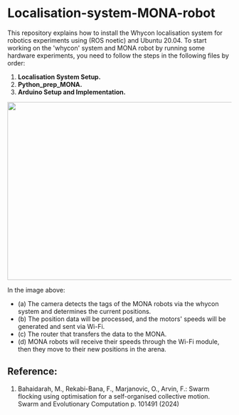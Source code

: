 # Localisation-system-MONA-robot
This repository explains how to install the Whycon localisation system for robotics experiments using (ROS noetic) and Ubuntu 20.04.
To start working on the 'whycon' system and MONA robot by running some hardware experiments, you need to follow the steps in the following files by order:
1. **Localisation System Setup.**
2. **Python_prep_MONA.**
3. **Arduino Setup and Implementation.**

<img src="https://github.com/user-attachments/assets/da198a80-69ef-4193-a7b3-07fc21da8bb9" width="600" height="400">

In the image above:
- (a) The camera detects the tags of the MONA robots via the whycon system and determines the current positions.
- (b) The position data will be processed, and the motors' speeds will be generated and sent via Wi-Fi.
- (c) The router that transfers the data to the MONA.
- (d) MONA robots will receive their speeds through the Wi-Fi module, then they move to their new positions in the arena.


## Reference:
1. Bahaidarah, M., Rekabi-Bana, F., Marjanovic, O., Arvin, F.: Swarm flocking using optimisation for a self-organised collective motion. Swarm and Evolutionary Computation p. 101491 (2024)
